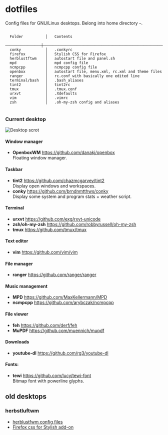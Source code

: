 # dotfiles

Config files for GNU/Linux desktops. Belong into home directory ``~``.

```

  Folder          │   Contents
  ────────────────┼───────────────────────────────────────────────────────────────
  conky           │   .conkyrc
  firefox         │   Stylish CSS for Firefox
  herblustftwm    │   autostart file and panel.sh
  mpd             │   mpd config file
  ncmpcpp         │   ncmpcpp config file
  openbox         │   autostart file, menu.xml, rc.xml and theme files
  ranger          │   rc.conf with basically one edited line
  terminal/bash   │   .bash_aliases
  tint2           │   tint2rc
  tmux            │   .tmux.conf
  urxvt           │   .Xdefaults
  vim             │   .vimrc
  zsh             │   .oh-my-zsh config and aliases
  
```

### Current desktop

![Desktop scrot](https://my.mixtape.moe/syeazw.png)

#### Window manager
- **OpenboxWM** https://github.com/danakj/openbox  
Floating window manager.

#### Taskbar
- **tint2** https://github.com/chazmcgarvey/tint2  
Display open windows and workspaces.
- **conky** https://github.com/brndnmtthws/conky  
Display some system and program stats + weather script.

#### Terminal
- **urxvt** https://github.com/exg/rxvt-unicode
- **zsh/oh-my-zsh** https://github.com/robbyrussell/oh-my-zsh
- **tmux** https://github.com/tmux/tmux

#### Text editor
- **vim** https://github.com/vim/vim

#### File manager
- **ranger** https://github.com/ranger/ranger

#### Music management
- **MPD** https://github.com/MaxKellermann/MPD
- **ncmpcpp** https://github.com/arybczak/ncmpcpp

#### File viewer
- **feh** https://github.com/derf/feh
- **MuPDF** https://github.com/muennich/mupdf

#### Downloads
- **youtube-dl** https://github.com/rg3/youtube-dl

#### Fonts:
- **tewi** https://github.com/lucy/tewi-font  
Bitmap font with powerline glyphs.

## old desktops

### herbstluftwm
<ul>
  <li><a href="herbstluftwm/">herblustfwm config files</a></li>
  <li><a href="firefox/firefox-css-twily">Firefox css for Stylish add-on</a></li>
</ul>
